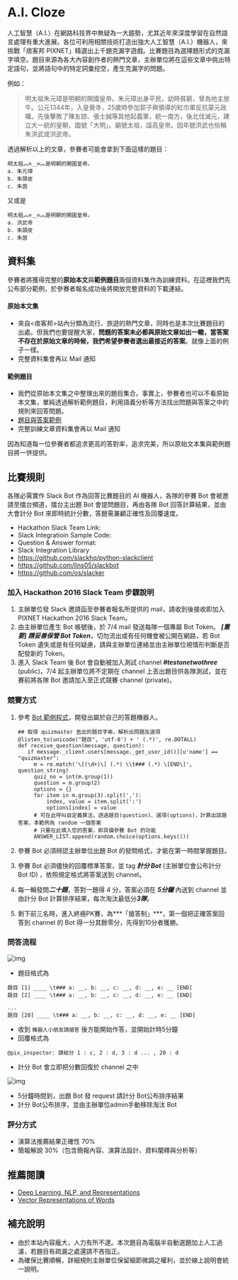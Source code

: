 # A.I. Cloze

人工智慧（A.I.）在網路科技界中無疑為一大趨勢，尤其近年來深度學習在自然語言處理有重大進展。各位可利用相關技術打造出強大人工智慧（A.I.）機器人，來挑戰「痞客邦 PIXNET」精選出上千題克漏字遊戲。比賽題目為選擇題形式的克漏字填空。題目來源為各大內容創作者的熱門文章，主辦單位將在這些文章中挑出特定語句，並將語句中的特定詞彙挖空，產生克漏字的問題。

例如：  
>明太祖朱元璋是明朝的開國皇帝。朱元璋出身平民，幼時貧窮，曾為地主放牛。公元1344年，入皇覺寺，25歲時參加郭子興領導的紅巾軍反抗蒙元政權。先後擊敗了陳友諒、張士誠等其他起義軍，統一南方，後北伐滅元，建立大一統的皇朝，國號「大明」。廟號太祖，諡高皇帝。因年號洪武也俗稱朱洪武或洪武帝。

透過解析以上的文章，參賽者可能會拿到下面這樣的題目：  

```
明太祖︽⊙＿⊙︽是明朝的開國皇帝。  
a. 朱元璋
b. 朱頭皮
c. 朱茵
```  
又或是  

```
明太祖︽⊙＿⊙︽是明朝的開國皇帝。  
a. 洪武帝
b. 朱頭皮
c. 朱茵
```

## 資料集
參賽者將獲得完整的**原始本文**與**範例題目**兩個資料集作為訓練資料。在這裡我們先公布部分範例，於參賽者報名成功後將開放完整資料的下載連結。

#### 原始本文集
* 來自&lt;痞客邦&gt;站內分類為流行、旅遊的熱門文章，同時也是本次比賽題目的出處。但我們也要提醒大家，**問題的答案未必都與原始文章如出一轍，當答案不存在於原始文章的時候，我們希望參賽者選出最接近的答案**。就像上面的例子一樣。
* 完整資料集會再以 Mail 通知

#### 範例題目
* 我們從原始本文集之中整理出來的題目集合。事實上，參賽者也可以不看原始本文集，單純透過解析範例題目，利用語義分析等方法找出問題與答案之中的規則來回答問題。
* [題目與答案範例](./example/question.example)
* 完整訓練文章資料集會再以 Mail 通知

因為知道每一位參賽者都追求更高的答對率，追求完美，所以原始文本集與範例題目將一併提供。

## 比賽規則
各隊必需實作 Slack Bot 作為回答比賽題目的 AI 機器人，各隊的參賽 Bot 會被邀請至擂台頻道，擂台主出題 Bot 會提問題目，再由各隊 Bot 回答計算結果，並由大會計分 Bot 來即時統計分數，答題需兼顧正確性及回覆速度。

* Hackathon Slack Team Link: 
* Slack Integratioin Sample Code: 
* Question & Answer format:
* Slack Integration Library
 * https://github.com/slackhq/python-slackclient
 * https://github.com/lins05/slackbot
 * https://github.com/os/slacker

### 加入 Hackathon 2016 Slack Team 步驟說明

1. 主辦單位發 Slack 邀請函至參賽者報名所提供的 mail，請收到後接收即加入 PIXNET Hackathon 2016 Slack Team。
2. 由主辦單位產生 Bot 帳號後，於 7/4 mail 發送每隊一個專屬 Bot Token。 ***[重要] 請妥善保管 Bot Token***，切勿流出或有任何機會被公開在網路，若 Bot Token 遺失或是有任何疑慮，請與主辦單位連絡並由主辦單位視情形判斷是否配發新的 Token。
3. 進入 Slack Team 後 Bot 會自動被加入測試 channel ***#testonetwothree*** (public)，7/4 起主辦單位將不定期在 channel 上丟出題目供各隊測試，並在賽前將各隊 Bot 邀請加入至正式競賽 channel (private)。

### 競賽方式

1. 參考 [Bot 範例程式](./bot/bot_sample.ipynb)，開發出屬於自己的答題機器人。
  
   ```
   ## 取得 quizmaster 丟出的題目字串，解析出問題及選項
   @listen_to(unicode("題目", 'utf-8') + ' (.*)', re.DOTALL)
   def receive_question(message, question):
      if message._client.users[message._get_user_id()][u'name'] == "quizmaster":
        m = re.match('\[(\d+)\] (.*) \\t### (.*) \[END\]', question_string)
        quiz_no = int(m.group(1))
        question = m.group(2)
        options = {}
        for item in m.group(3).split(','):
            index, value = item.split(':')
            options[index] = value
        # 可在此呼叫自定義算法，透過題目(question)、選項(options)，計算出該題答案，本範例為 random 一個答案
        # 只要在此填入您的答案，即具備參賽 Bot 的功能
        ANSWER_LIST.append(random.choice(options.keys()))
   ```
2. 參賽 Bot 必須辨認主辦單位出題 Bot 的發問格式，才能在第一時間掌握題目。
3. 參賽 Bot 必須儘快的回覆標準答案，並 tag ***計分 Bot*** (主辦單位會公布計分 Bot ID) ，依照規定格式將答案送到 channel。
4. 每一輪發問***二十題***，答對一題得 4 分，答案必須在 ***5分鐘*** 內送到 channel 並由計分 Bot 計算排序結果，每次淘汰最低分***3隊***。
5. 剩下前三名時，進入終極PK賽，為***「搶答制」***，第一個把正確答案回答到 channel 的 Bot 得一分其餘零分，先得到10分者獲勝。

### 問答流程

![img](https://docs.google.com/drawings/d/1jnMu_XfnvgdL3SWo8I5U3lVFG0Vg55pv5YihXumSWyI/pub?w=480&h=360)

* 題目格式為

```
題目 [1] ____ \t### a: __, b: __, c: __, d: __, e: __ [END]
題目 [2] ____ \t### a: __, b: __, c: __, d: __, e: __ [END]

...
題目 [20] ____ \t### a: __, b: __, c: __, d: __, e: __ [END]
```

* 收到 `機器人小朋友請搶答` 後方能開始作答，並開始計時5分鐘
* 回覆格式為

```
@pix_inspector: 請給分 1 : c, 2 : d, 3 : d ... , 20 : d
```

* 計分 Bot 會立即把分數回復於 channel 之中

![img](https://docs.google.com/drawings/d/1DGgGnpfEwl_dTdAugig-pB2sfyz50PJqFpJeNf1J4YM/pub?w=480&h=360)

* 5分鐘時間到，出題 Bot 發 request 請計分 Bot公布排序結果
* 計分 Bot公布排序，並由主辦單位admin手動移除淘汰 Bot

### 評分方式

* 演算法推薦結果正確性 70% 
* 簡報解說 30%（包含簡報內容、演算法設計、資料闡釋與分析等）


## 推薦閱讀
* [Deep Learning, NLP, and Representations](http://colah.github.io/posts/2014-07-NLP-RNNs-Representations/)
* [Vector Representations of Words](https://www.tensorflow.org/versions/r0.7/tutorials/word2vec/index.html)


## 補充說明

* 由於本站內容龐大，人力有所不逮。本次題目為電腦半自動選題加上人工過濾，若題目有疏漏之處還請不吝指正。
* 為確保比賽順暢，詳細規則主辦單位保留細節微調之權利，並於線上說明會統一說明。
